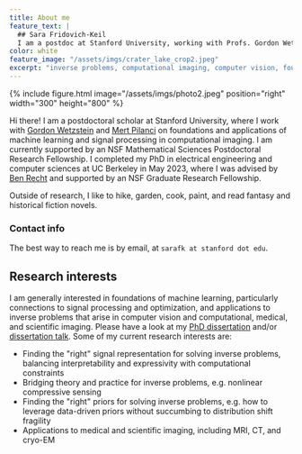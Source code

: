 ```yaml
---
title: About me
feature_text: |
  ## Sara Fridovich-Keil
  I am a postdoc at Stanford University, working with Profs. Gordon Wetzstein and Mert Pilanci in the Department of Electrical Engineering. My research involves machine learning, signal processing, and optimization for solving inverse problems in computer vision as well as medical and scientific imaging.
color: white
feature_image: "/assets/imgs/crater_lake_crop2.jpeg"
excerpt: "inverse problems, computational imaging, computer vision, foundations of machine learning"
---
```


{% include figure.html image="/assets/imgs/photo2.jpeg" position="right" width="300" height="800" %}

Hi there! I am a postdoctoral scholar at Stanford University, where I work with [Gordon Wetzstein](https://web.stanford.edu/~gordonwz/) and [Mert Pilanci](https://web.stanford.edu/~pilanci/) on foundations and applications of machine learning and signal processing in computational imaging. I am currently supported by an NSF Mathematical Sciences Postdoctoral Research Fellowship. I completed my PhD in electrical engineering and computer sciences at UC Berkeley in May 2023, where I was advised by [Ben Recht](https://people.eecs.berkeley.edu/~brecht/) and supported by an NSF Graduate Research Fellowship. 

Outside of research, I like to hike, garden, cook, paint, and read fantasy and historical fiction novels.

### Contact info

The best way to reach me is by email, at `sarafk at stanford dot edu`. 

## Research interests

I am generally interested in foundations of machine learning, particularly connections to signal processing and optimization, and applications to inverse problems that arise in computer vision and computational, medical, and scientific imaging. Please have a look at my [PhD dissertation](https://www2.eecs.berkeley.edu/Pubs/TechRpts/2023/EECS-2023-63.html) and/or [dissertation talk](https://drive.google.com/file/d/1PpJx7MZiiNXr8X5sZCkmnQcJIiwvPc9Q/view). Some of my current research interests are:

* Finding the "right" signal representation for solving inverse problems, balancing interpretability and expressivity with computational constraints
* Bridging theory and practice for inverse problems, e.g. nonlinear compressive sensing
* Finding the "right" priors for solving inverse problems, e.g. how to leverage data-driven priors without succumbing to distribution shift fragility
* Applications to medical and scientific imaging, including MRI, CT, and cryo-EM

<!-- Some projects in this line of work are [Plenoxels](https://alexyu.net/plenoxels/) and [K-Planes](https://sarafridov.github.io/K-Planes/).
<p align="left"><iframe width="560" height="315" src="https://www.youtube.com/watch?v=KCDd7UFO1d0" title="Plenoxels video" frameborder="0" allow="accelerometer; autoplay; clipboard-write; encrypted-media; gyroscope; picture-in-picture" allowfullscreen></iframe></p>
<p align="right"><iframe width="560" height="315" src="https://www.youtube.com/watch?v=pBqaAOTGfjQ" title="K-Planes video" frameborder="0" allow="accelerometer; autoplay; clipboard-write; encrypted-media; gyroscope; picture-in-picture" allowfullscreen></iframe></p> -->
<!-- {% include video.html id="EmrReoNQP3s?t=1437" title="RSS 2021 Workshop Talk" %} -->


<!-- ## Lab

My lab website can be found [here](https://clearoboticslab.github.io). If you are a _prospective graduate student_, please feel free to reach out to me by email to express your interest. In your note, please identify one recent publication from the lab that you find interesting, and explain the technical nugget you found most exciting. Please also mention your favorite math class and the most exciting topic you learned in that class.

If you are an _undergraduate student_ who is interested in doing research in the lab, e.g. for a summer internship, please first reach out to students or postdocs in the lab and try to identify a potential mentor. Once you have identified a potential mentor, please email David and cc that mentor.

## Updates

Note that this website is not updated as regularly as my lab website above. Apologies for any confusion. -->

<!-- _(July 2021)_ I recently gave an invited talk at the [RSS 2021 Workshop on Perception and Control for Autonomous Navigation in Crowded, Dynamic Environments](https://negarmehr.github.io/RSS2021Workshop/). The talk aims to deliver a brief tutorial on (a) what dynamic games are, (b) why they are a good model for multi-agent interactions, (c) how to solve them efficiently, and (d) some of the mathematical subtlety underlying dynamic games. If you check out the earlier recorded talks in the workshop, you'll also notice that the iterative method for solving dynamic Nash games developed in my PhD thesis bears a striking resemblance to contemporaneous, [independent work going on at Waymo Research](https://youtu.be/T_LkNm3oXdE?t=640). -->

<!-- <p align="center"><iframe width="560" height="315" src="https://www.youtube.com/embed/EmrReoNQP3s?start=1420" title="YouTube video player" frameborder="0" allow="accelerometer; autoplay; clipboard-write; encrypted-media; gyroscope; picture-in-picture" allowfullscreen></iframe></p> -->
<!-- {% include video.html id="EmrReoNQP3s?t=1437" title="RSS 2021 Workshop Talk" %} -->

